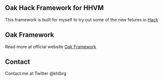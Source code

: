 
## Oak Hack Framework for HHVM ##


This framework is built for myself to try out some of the new fetures in [Hack](http://hacklang.org)


## Oak Framework

Read more at official website [Oak Framework](http://oakframework.com/)

## Contact

Contact me at Twitter @khlbrg
